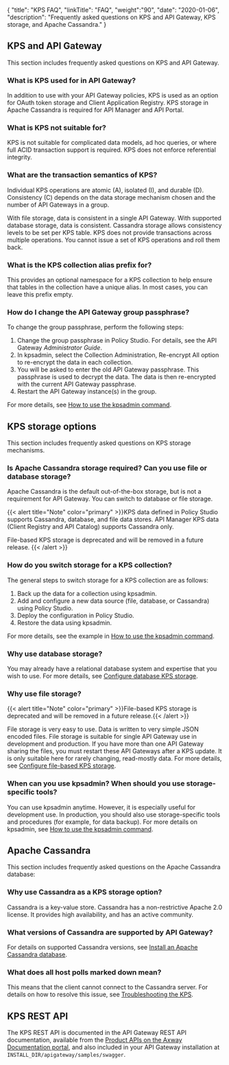 {
"title": "KPS FAQ",
"linkTitle": "FAQ",
"weight":"90",
"date": "2020-01-06",
"description": "Frequently asked questions on KPS and API Gateway, KPS storage, and Apache Cassandra."
}

## KPS and API Gateway

This section includes frequently asked questions on KPS and API Gateway.

### What is KPS used for in API Gateway?

In addition to use with your API Gateway policies, KPS is used as an option for OAuth token storage and Client Application Registry. KPS storage in Apache Cassandra is required for API Manager and API Portal.

### What is KPS not suitable for?

KPS is not suitable for complicated data models, ad hoc queries, or where full ACID transaction support is required. KPS does not enforce referential integrity.

### What are the transaction semantics of KPS?

Individual KPS operations are atomic (A), isolated (I), and durable (D). Consistency (C) depends on the data storage mechanism chosen and the number of API Gateways in a group.

With file storage, data is consistent in a single API Gateway. With supported database storage, data is consistent. Cassandra storage allows consistency levels to be set per KPS table. KPS does not provide transactions across multiple operations. You cannot issue a set of KPS operations and roll them back.

### What is the KPS collection alias prefix for?

This provides an optional namespace for a KPS collection to help ensure that tables in the collection have a unique alias. In most cases, you can leave this prefix empty.

### How do I change the API Gateway group passphrase?

To change the group passphrase, perform the following steps:

1. Change the group passphrase in Policy Studio. For details, see the API Gateway *Administrator Guide*.
2. In kpsadmin, select the Collection Administration, Re-encrypt All option to re-encrypt the data in each collection.
3. You will be asked to enter the old API Gateway passphrase. This passphrase is used to decrypt the data. The data is then re-encrypted with the current API Gateway passphrase.
4. Restart the API Gateway instance(s) in the group.

For more details, see [How to use the kpsadmin command](/docs/apim_policydev/apigw_kps/how_to_use_kpsadmin_command).

## KPS storage options

This section includes frequently asked questions on KPS storage mechanisms.

### Is Apache Cassandra storage required? Can you use file or database storage?

Apache Cassandra is the default out-of-the-box storage, but is not a requirement for API Gateway. You can switch to database or file storage.

{{< alert title="Note" color="primary" >}}KPS data defined in Policy Studio supports Cassandra, database, and file data stores. API Manager KPS data (Client Registry and API Catalog) supports Cassandra only.

File-based KPS storage is deprecated and will be removed in a future release. {{< /alert >}}

### How do you switch storage for a KPS collection?

The general steps to switch storage for a KPS collection are as follows:

1. Back up the data for a collection using kpsadmin.
2. Add and configure a new data source (file, database, or Cassandra) using Policy Studio.
3. Deploy the configuration in Policy Studio.
4. Restore the data using kpsadmin.

For more details, see the example in [How to use the kpsadmin command](/docs/apim_policydev/apigw_kps/how_to_use_kpsadmin_command/).

### Why use database storage?

You may already have a relational database system and expertise that you wish to use. For more details, see [Configure database KPS storage](/docs/apim_policydev/apigw_kps/configure_database_storage).

### Why use file storage?

{{< alert title="Note" color="primary" >}}File-based KPS storage is deprecated and will be removed in a future release.{{< /alert >}}

File storage is very easy to use. Data is written to very simple JSON encoded files. File storage is suitable for single API Gateway use in development and production. If you have more than one API Gateway sharing the files, you must restart these API Gateways after a KPS update. It is only suitable here for rarely changing, read-mostly data. For more details, see [Configure file-based KPS storage](/docs/apim_policydev/apigw_kps/configure_database_storage#configure-file-based-kps-storage).

### When can you use kpsadmin? When should you use storage-specific tools?

You can use kpsadmin anytime. However, it is especially useful for development use. In production, you should also use storage-specific tools and procedures (for example, for data backup). For more details on kpsadmin, see [How to use the kpsadmin command](/docs/apim_policydev/apigw_kps/how_to_use_kpsadmin_command/).

## Apache Cassandra

This section includes frequently asked questions on the Apache Cassandra database:

### Why use Cassandra as a KPS storage option?

Cassandra is a key-value store. Cassandra has a non-restrictive Apache 2.0 license. It provides high availability, and has an active community.

### What versions of Cassandra are supported by API Gateway?

For details on supported Cassandra versions, see [Install an Apache Cassandra database](/docs/apim_installation/apigtw_install/install_cassandra/).

### What does all host polls marked down mean?

This means that the client cannot connect to the Cassandra server. For details on how to resolve this issue, see [Troubleshooting the KPS](/docs/apim_policydev/apigw_kps/troubleshooting).

## KPS REST API

 The KPS REST API is documented in the API Gateway REST API documentation, available from the [Product APIs on the Axway Documentation portal](https://docs.axway.com/category/api), and also included in your API Gateway installation at `INSTALL_DIR/apigateway/samples/swagger`.
